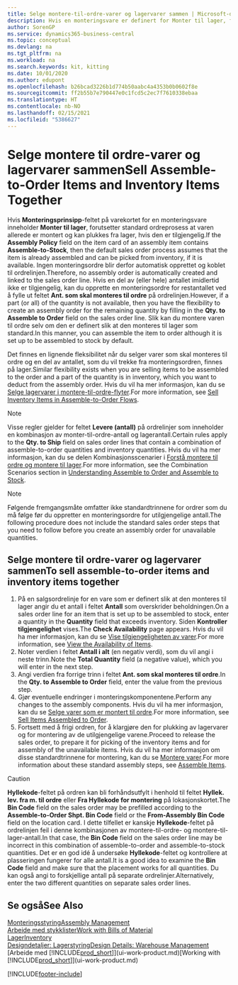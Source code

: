 ```yaml
---
title: Selge montere-til-ordre-varer og lagervarer sammen | Microsoft-dokumentasjon
description: Hvis en monteringsvare er definert for Monter til lager, forutsetter standard ordreprosess at varen allerede er montert og kan plukkes fra lager, hvis den er tilgjengelig. Men hvis det er en del av (eller hele) antallet som ikke er tilgjengelig, må du å opprette en monteringsordre for det gjenværende antallet direkte.
author: SorenGP
ms.service: dynamics365-business-central
ms.topic: conceptual
ms.devlang: na
ms.tgt_pltfrm: na
ms.workload: na
ms.search.keywords: kit, kitting
ms.date: 10/01/2020
ms.author: edupont
ms.openlocfilehash: b26bcad3226b1d774b50aabc4a4353b0b0602f8e
ms.sourcegitcommit: ff2b55b7e790447e0c1fcd5c2ec7f7610338ebaa
ms.translationtype: HT
ms.contentlocale: nb-NO
ms.lasthandoff: 02/15/2021
ms.locfileid: "5386627"
---
```

# <a name="sell-assemble-to-order-items-and-inventory-items-together"></a><span data-ttu-id="33cd0-104">Selge montere til ordre-varer og lagervarer sammen</span><span class="sxs-lookup"><span data-stu-id="33cd0-104">Sell Assemble-to-Order Items and Inventory Items Together</span></span>
<span data-ttu-id="33cd0-105">Hvis **Monteringsprinsipp**-feltet på varekortet for en monteringsvare inneholder **Monter til lager**, forutsetter standard ordreprosess at varen allerede er montert og kan plukkes fra lager, hvis den er tilgjengelig.</span><span class="sxs-lookup"><span data-stu-id="33cd0-105">If the **Assembly Policy** field on the item card of an assembly item contains **Assemble-to-Stock**, then the default sales order process assumes that the item is already assembled and can be picked from inventory, if it is available.</span></span> <span data-ttu-id="33cd0-106">Ingen monteringsordre blir derfor automatisk opprettet og koblet til ordrelinjen.</span><span class="sxs-lookup"><span data-stu-id="33cd0-106">Therefore, no assembly order is automatically created and linked to the sales order line.</span></span> <span data-ttu-id="33cd0-107">Hvis en del av (eller hele) antallet imidlertid ikke er tilgjengelig, kan du opprette en monteringsordre for restantallet ved å fylle ut feltet **Ant. som skal monteres til ordre** på ordrelinjen.</span><span class="sxs-lookup"><span data-stu-id="33cd0-107">However, if a part (or all) of the quantity is not available, then you have the flexibility to create an assembly order for the remaining quantity by filling in the **Qty. to Assemble to Order** field on the sales order line.</span></span> <span data-ttu-id="33cd0-108">Slik kan du montere varen til ordre selv om den er definert slik at den monteres til lager som standard.</span><span class="sxs-lookup"><span data-stu-id="33cd0-108">In this manner, you can assemble the item to order although it is set up to be assembled to stock by default.</span></span>  

<span data-ttu-id="33cd0-109">Det finnes en lignende fleksibilitet når du selger varer som skal monteres til ordre og en del av antallet, som du vil trekke fra monteringsordren, finnes på lager.</span><span class="sxs-lookup"><span data-stu-id="33cd0-109">Similar flexibility exists when you are selling items to be assembled to the order and a part of the quantity is in inventory, which you want to deduct from the assembly order.</span></span> <span data-ttu-id="33cd0-110">Hvis du vil ha mer informasjon, kan du se [Selge lagervarer i montere-til-ordre-flyter](assembly-how-to-sell-inventory-items-in-assemble-to-order-flows.md).</span><span class="sxs-lookup"><span data-stu-id="33cd0-110">For more information, see [Sell Inventory Items in Assemble-to-Order Flows](assembly-how-to-sell-inventory-items-in-assemble-to-order-flows.md).</span></span>  

> [!NOTE]  
>  <span data-ttu-id="33cd0-111">Visse regler gjelder for feltet **Levere (antall)** på ordrelinjer som inneholder en kombinasjon av monter-til-ordre-antall og lagerantall.</span><span class="sxs-lookup"><span data-stu-id="33cd0-111">Certain rules apply to the **Qty. to Ship** field on sales order lines that contain a combination of assemble-to-order quantities and inventory quantities.</span></span> <span data-ttu-id="33cd0-112">Hvis du vil ha mer informasjon, kan du se delen Kombinasjonsscenarier i [Forstå montere til ordre og montere til lager](assembly-assemble-to-order-or-assemble-to-stock.md).</span><span class="sxs-lookup"><span data-stu-id="33cd0-112">For more information, see the Combination Scenarios section in [Understanding Assemble to Order and Assemble to Stock](assembly-assemble-to-order-or-assemble-to-stock.md).</span></span>  

> [!NOTE]  
>  <span data-ttu-id="33cd0-113">Følgende fremgangsmåte omfatter ikke standardtrinnene for ordrer som du må følge før du oppretter en monteringsordre for utilgjengelige antall.</span><span class="sxs-lookup"><span data-stu-id="33cd0-113">The following procedure does not include the standard sales order steps that you need to follow before you create an assembly order for unavailable quantities.</span></span>

## <a name="to-sell-assemble-to-order-items-and-inventory-items-together"></a><span data-ttu-id="33cd0-114">Selge montere til ordre-varer og lagervarer sammen</span><span class="sxs-lookup"><span data-stu-id="33cd0-114">To sell assemble-to-order items and inventory items together</span></span>  
1.  <span data-ttu-id="33cd0-115">På en salgsordrelinje for en vare som er definert slik at den monteres til lager angir du et antall i feltet **Antall** som overskrider beholdningen.</span><span class="sxs-lookup"><span data-stu-id="33cd0-115">On a sales order line for an item that is set up to be assembled to stock, enter a quantity in the **Quantity** field that exceeds inventory.</span></span> <span data-ttu-id="33cd0-116">Siden **Kontroller tilgjengelighet** vises.</span><span class="sxs-lookup"><span data-stu-id="33cd0-116">The **Check Availability** page appears.</span></span> <span data-ttu-id="33cd0-117">Hvis du vil ha mer informasjon, kan du se [Vise tilgjengeligheten av varer](inventory-how-availability-overview.md).</span><span class="sxs-lookup"><span data-stu-id="33cd0-117">For more information, see [View the Availability of Items](inventory-how-availability-overview.md).</span></span>
2.  <span data-ttu-id="33cd0-118">Noter verdien i feltet **Antall i alt** (en negativ verdi), som du vil angi i neste trinn.</span><span class="sxs-lookup"><span data-stu-id="33cd0-118">Note the **Total Quantity** field (a negative value), which you will enter in the next step.</span></span>  
3.  <span data-ttu-id="33cd0-119">Angi verdien fra forrige trinn i feltet **Ant. som skal monteres til ordre**.</span><span class="sxs-lookup"><span data-stu-id="33cd0-119">In the **Qty. to Assemble to Order** field, enter the value from the previous step.</span></span>  
4.  <span data-ttu-id="33cd0-120">Gjør eventuelle endringer i monteringskomponentene.</span><span class="sxs-lookup"><span data-stu-id="33cd0-120">Perform any changes to the assembly components.</span></span> <span data-ttu-id="33cd0-121">Hvis du vil ha mer informasjon, kan du se [Selge varer som er montert til ordre](assembly-how-to-sell-items-assembled-to-order.md).</span><span class="sxs-lookup"><span data-stu-id="33cd0-121">For more information, see [Sell Items Assembled to Order](assembly-how-to-sell-items-assembled-to-order.md).</span></span>  
5.  <span data-ttu-id="33cd0-122">Fortsett med å frigi ordren, for å klargjøre den for plukking av lagervarer og for montering av de utilgjengelige varene.</span><span class="sxs-lookup"><span data-stu-id="33cd0-122">Proceed to release the sales order, to prepare it for picking of the inventory items and for assembly of the unavailable items.</span></span> <span data-ttu-id="33cd0-123">Hvis du vil ha mer informasjon om disse standardtrinnene for montering, kan du se [Montere varer](assembly-how-to-assemble-items.md).</span><span class="sxs-lookup"><span data-stu-id="33cd0-123">For more information about these standard assembly steps, see [Assemble Items](assembly-how-to-assemble-items.md).</span></span>  

> [!CAUTION]  
>  <span data-ttu-id="33cd0-124">**Hyllekode**-feltet på ordren kan bli forhåndsutfylt i henhold til feltet **Hyllek. lev. fra m. til ordre** eller **Fra Hyllekode for montering** på lokasjonskortet.</span><span class="sxs-lookup"><span data-stu-id="33cd0-124">The **Bin Code** field on the sales order may be prefilled according to the **Assemble-to-Order Shpt. Bin Code** field or the **From-Assembly Bin Code** field on the location card.</span></span> <span data-ttu-id="33cd0-125">I dette tilfellet er kanskje **Hyllekode**-feltet på ordrelinjen feil i denne kombinasjonen av montere-til-ordre- og montere-til-lager-antall.</span><span class="sxs-lookup"><span data-stu-id="33cd0-125">In that case, the **Bin Code** field on the sales order line may be incorrect in this combination of assemble-to-order and assemble-to-stock quantities.</span></span> <span data-ttu-id="33cd0-126">Det er en god idé å undersøke **Hyllekode**-feltet og kontrollere at plasseringen fungerer for alle antall.</span><span class="sxs-lookup"><span data-stu-id="33cd0-126">It is a good idea to examine the **Bin Code** field and make sure that the placement works for all quantities.</span></span> <span data-ttu-id="33cd0-127">Du kan også angi to forskjellige antall på separate ordrelinjer.</span><span class="sxs-lookup"><span data-stu-id="33cd0-127">Alternatively, enter the two different quantities on separate sales order lines.</span></span>  

## <a name="see-also"></a><span data-ttu-id="33cd0-128">Se også</span><span class="sxs-lookup"><span data-stu-id="33cd0-128">See Also</span></span>  
[<span data-ttu-id="33cd0-129">Monteringsstyring</span><span class="sxs-lookup"><span data-stu-id="33cd0-129">Assembly Management</span></span>](assembly-assemble-items.md)  
[<span data-ttu-id="33cd0-130">Arbeide med stykklister</span><span class="sxs-lookup"><span data-stu-id="33cd0-130">Work with Bills of Material</span></span>](inventory-how-work-BOMs.md)  
[<span data-ttu-id="33cd0-131">Lager</span><span class="sxs-lookup"><span data-stu-id="33cd0-131">Inventory</span></span>](inventory-manage-inventory.md)  
[<span data-ttu-id="33cd0-132">Designdetaljer: Lagerstyring</span><span class="sxs-lookup"><span data-stu-id="33cd0-132">Design Details: Warehouse Management</span></span>](design-details-warehouse-management.md)  
<span data-ttu-id="33cd0-133">[Arbeide med [!INCLUDE[prod_short](includes/prod_short.md)]](ui-work-product.md)</span><span class="sxs-lookup"><span data-stu-id="33cd0-133">[Working with [!INCLUDE[prod_short](includes/prod_short.md)]](ui-work-product.md)</span></span>


[!INCLUDE[footer-include](includes/footer-banner.md)]